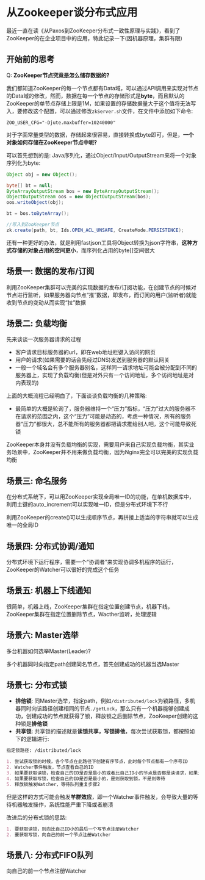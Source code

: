 # 从Zookeeper谈分布式应用

最近一直在读《从Paxos到ZooKeeper分布式一致性原理与实践》，看到了ZooKeeper的在企业项目中的应用，特此记录一下(因机器原理，集群有限)

## 开始前的思考

Q: **ZooKeeper节点究竟是怎么储存数据的?**

我们都知道ZooKeeper的每一个节点都有Data域，可以通过API调用来实现对节点的Data域的修改，然而，数据在每一个节点的存储形式是**byte**，而且默认的ZooKeeper的单节点存储上限是1M，如果设置的存储数据量大于这个值将无法写入，要修改这个配置，可以通过修改`zkServer.sh`文件，在文件中添加如下命令:

```shell
ZOO_USER_CFG="-Djute.maxbuffer=10240000"
```

对于字面常量类型的数据，存储起来很容易，直接转换成byte即可，但是，**一个对象如何存储在ZooKeeper节点中呢?**

可以首先想到的是: Java序列化，通过Object/Input/OutputStream来将一个对象序列化为byte:

```java
Object obj = new Object();

byte[] bt = null;
ByteArrayOutputStream bos = new ByteArrayOutputStream();
ObjectOutputStream oos = new ObjectOutputStream(bos);
oos.writeObject(obj);

bt = bos.toByteArray();

//写入到ZooKeeper节点
zk.create(path, bt, Ids.OPEN_ACL_UNSAFE, CreateMode.PERSISTENCE);
```

还有一种更好的办法，就是利用fastjson工具将Object转换为json字符串，**这种方式存储的对象占用的空间更小**，而序列化占用的byte[]空间很大

## 场景一: 数据的发布/订阅

利用ZooKeeper集群可以完美的实现数据的发布/订阅功能，在创建节点的时候对节点进行监听，如果服务器向节点“推”数据，即发布，而订阅的用户(监听者)就能收到节点的变动从而实现“拉”数据

## 场景二: 负载均衡

先来谈谈一次服务器请求的过程

* 客户请求目标服务器的url，即在web地址栏键入访问的网页
* 用户的请求(如果需要的话会先经过DNS)发送到服务器的默认网关
* 一般一个域名会有多个服务器别名，这样同一请求地址可能会被分配到不同的服务器上，实现了负载均衡(但是对外只有一个访问地址，多个访问地址是对内表现的)

上面的大概流程已经明白了，下面谈谈负载均衡的几种策略:

* 最简单的大概是轮询了，服务器维持一个“压力”指标，“压力”过大的服务器不在请求的范围之内，这个“压力”可能是动态的，考虑一种情况，所有的服务器“压力”都很大，总不能所有的服务器都把请求推给别人吧，这个可能导致死锁

ZooKeeper本身并没有负载均衡的实现，需要用户来自己实现负载均衡，其实业务场景中，ZooKeeper并不用来做负载均衡，因为Nginx完全可以完美的实现负载均衡

## 场景三: 命名服务

在分布式系统下，可以用ZooKeeper实现全局唯一ID的功能，在单机数据库中，利用主键的auto_increment可以实现唯一ID，但是分布式环境下不行

利用ZooKeeper的create()可以生成顺序节点，再拼接上适当的字符串就可以生成唯一的全局ID

## 场景四: 分布式协调/通知

分布式环境下运行程序，需要一个“协调者”来实现协调多机程序的运行，ZooKeeper的Watcher可以很好的完成这个任务

## 场景五: 机器上下线通知

很简单，机器上线，ZooKeeper集群在指定位置创建节点，机器下线，ZooKeeper集群在指定位置删除节点，Wacther监听，处理逻辑

## 场景六: Master选举

多台机器如何选举Master(Leader)?

多个机器同时向指定path创建同名节点，首先创建成功的机器当选Master

## 场景七: 分布式锁

* **排他锁**: 同Master选举，指定path，例如`/distributed/lock`为锁路径，多机器同时向该路径创建相同的节点`./getLock`，那么只有一个机器能够创建成功，创建成功的节点就获得了锁，释放锁之后删除节点，ZooKeeper创建的这种锁是**排他锁**
* **共享锁**: 共享锁的描述就是**读锁共享，写锁排他**，每次尝试获取锁，都按照如下的逻辑进行:

```markdown
指定锁路径: /distributed/lock

1. 尝试获取锁的时候，各个节点在此路径下创建有序节点，此时每个节点都有一个序号ID
2. Watcher事件触发，节点查看自己的ID
3. 如果要获取读锁，检查自己的ID是否是最小的或者比自己ID小的节点是否都是读请求，如果是，获取到读锁
4. 如果要获取写锁，检查自己的ID是否是最小的，是则获取到锁，不是则等待
5. 释放锁触发Watcher，等待队列重复步骤2
```

但是这样的方式可能会触发**羊群效应**，即一个Watcher事件触发，会导致大量的等待机器触发操作，系统性能严重下降或者崩溃

改进后的分布式锁的思路:

```markdown
1. 要获取读锁，则向比自己ID小的最后一个写节点注册Watcher
2. 要获取写锁，向自己的前一个节点注册Watcher
```

## 场景八: 分布式FIFO队列

向自己的前一个节点注册Watcher
